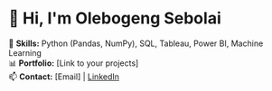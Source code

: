 # 👋 Hi, I'm Olebogeng Sebolai

🔭 **Skills:** Python (Pandas, NumPy), SQL, Tableau, Power BI, Machine Learning  
📊 **Portfolio:** [Link to your projects]  
📫 **Contact:** [Email] | [LinkedIn](https://linkedin.com/in/yourprofile) 
